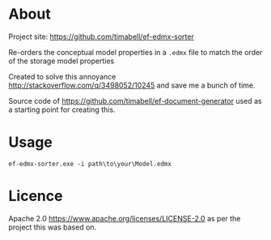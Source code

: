 About
=====

Project site: https://github.com/timabell/ef-edmx-sorter

Re-orders the conceptual model properties in a `.edmx` file to match the order of the storage model properties

Created to solve this annoyance http://stackoverflow.com/q/3498052/10245 and save me a bunch of time.

Source code of https://github.com/timabell/ef-document-generator used as a starting point for creating this.

Usage
=====

    ef-edmx-sorter.exe -i path\to\your\Model.edmx

Licence
=======

Apache 2.0 https://www.apache.org/licenses/LICENSE-2.0 as per the project this was based on.
